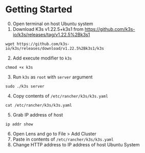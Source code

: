 # Getting Started
0. Open terminal on host Ubuntu system
1. Download K3s v1.22.5+k3s1 from https://github.com/k3s-io/k3s/releases/tag/v1.22.5%2Bk3s1 
```shell
wget https://github.com/k3s-io/k3s/releases/download/v1.22.5%2Bk3s1/k3s
```
2. Add execute modifier to `k3s`
```shell
chmod +x k3s
```
3. Run `k3s` as `root` with `server` argument
```shell
sudo ./k3s server
```
4. Copy contents of `/etc/rancher/k3s/k3s.yaml`
```shell
cat /etc/rancher/k3s/k3s.yaml
```
5. Grab IP address of host
```shell
ip addr show
```
6. Open Lens and go to File > Add Cluster
7. Paste in contents of `/etc/rancher/k3s/k3s.yaml`
8. Change HTTP address to IP address of host Ubuntu System